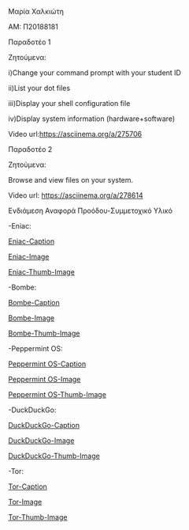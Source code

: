 Μαρία Χαλκιώτη 

ΑΜ: Π20188181

Παραδοτέο 1

Ζητούμενα: 

i)Change your command prompt with your student ID 

ii)List your dot files

iii)Display your shell configuration file 

iv)Display system information (hardware+software) 

Video url:https://asciinema.org/a/275706




Παραδοτέο 2

Ζητούμενα: 

Browse and view files on your system. 

Video url: https://asciinema.org/a/278614



Ενδιάμεση Αναφορά Προόδου-Συμμετοχικό Υλικό  

-Eniac: 

[Eniac-Caption](https://github.com/mariachlkt/gr/blob/gh-pages/_gallery/eniac.md)

[Eniac-Image](https://github.com/mariachlkt/gr/blob/gh-pages/images/eniac.jpg)

[Eniac-Thumb-Image](https://github.com/mariachlkt/gr/blob/gh-pages/images/eniac-thumb.jpg)

-Bombe: 

[Bombe-Caption](https://github.com/mariachlkt/gr/blob/gh-pages/_gallery/bombe.md)

[Bombe-Image](https://github.com/mariachlkt/gr/blob/gh-pages/images/bombe.jpg)

[Bombe-Thumb-Image](https://github.com/mariachlkt/gr/blob/gh-pages/images/bombe-thumb.jpg)

-Peppermint OS:

[Peppermint OS-Caption](https://github.com/mariachlkt/gr/blob/gh-pages/_gallery/peppermintos.md)

[Peppermint OS-Image](https://github.com/mariachlkt/gr/blob/gh-pages/images/peppermintos.png)

[Peppermint OS-Thumb-Image](https://github.com/mariachlkt/gr/blob/gh-pages/images/peppermintos-thumb.png)

-DuckDuckGo: 

[DuckDuckGo-Caption](https://github.com/mariachlkt/gr/blob/gh-pages/_gallery/ddg.md)

[DuckDuckGo-Image](https://github.com/mariachlkt/gr/blob/gh-pages/images/ddg.jpg)

[DuckDuckGo-Thumb-Image](https://github.com/mariachlkt/gr/blob/gh-pages/images/ddg-thumb.jpg)

-Tor: 

[Tor-Caption](https://github.com/mariachlkt/gr/blob/gh-pages/_gallery/tor.md)

[Tor-Image](https://github.com/mariachlkt/gr/blob/gh-pages/images/tor.png)

[Tor-Thumb-Image](https://github.com/mariachlkt/gr/blob/gh-pages/images/tor-thumb.png)
